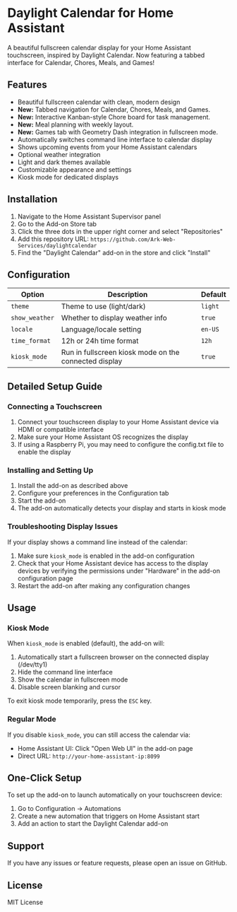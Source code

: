# Daylight Calendar for Home Assistant

A beautiful fullscreen calendar display for your Home Assistant touchscreen, inspired by Daylight Calendar. Now featuring a tabbed interface for Calendar, Chores, Meals, and Games!

## Features

- Beautiful fullscreen calendar with clean, modern design
- **New:** Tabbed navigation for Calendar, Chores, Meals, and Games.
- **New:** Interactive Kanban-style Chore board for task management.
- **New:** Meal planning with weekly layout.
- **New:** Games tab with Geometry Dash integration in fullscreen mode.
- Automatically switches command line interface to calendar display
- Shows upcoming events from your Home Assistant calendars
- Optional weather integration
- Light and dark themes available
- Customizable appearance and settings
- Kiosk mode for dedicated displays

## Installation

1. Navigate to the Home Assistant Supervisor panel
2. Go to the Add-on Store tab
3. Click the three dots in the upper right corner and select "Repositories"
4. Add this repository URL: `https://github.com/Ark-Web-Services/daylightcalendar`
5. Find the "Daylight Calendar" add-on in the store and click "Install"

## Configuration

Option | Description | Default
--- | --- | ---
`theme` | Theme to use (light/dark) | `light`
`show_weather` | Whether to display weather info | `true`
`locale` | Language/locale setting | `en-US`
`time_format` | 12h or 24h time format | `12h`
`kiosk_mode` | Run in fullscreen kiosk mode on the connected display | `true`

## Detailed Setup Guide

### Connecting a Touchscreen

1. Connect your touchscreen display to your Home Assistant device via HDMI or compatible interface
2. Make sure your Home Assistant OS recognizes the display
3. If using a Raspberry Pi, you may need to configure the config.txt file to enable the display

### Installing and Setting Up

1. Install the add-on as described above
2. Configure your preferences in the Configuration tab
3. Start the add-on
4. The add-on automatically detects your display and starts in kiosk mode

### Troubleshooting Display Issues

If your display shows a command line instead of the calendar:

1. Make sure `kiosk_mode` is enabled in the add-on configuration
2. Check that your Home Assistant device has access to the display devices by verifying the permissions under "Hardware" in the add-on configuration page
3. Restart the add-on after making any configuration changes

## Usage

### Kiosk Mode

When `kiosk_mode` is enabled (default), the add-on will:
1. Automatically start a fullscreen browser on the connected display (/dev/tty1)
2. Hide the command line interface
3. Show the calendar in fullscreen mode
4. Disable screen blanking and cursor

To exit kiosk mode temporarily, press the `ESC` key.

### Regular Mode

If you disable `kiosk_mode`, you can still access the calendar via:
- Home Assistant UI: Click "Open Web UI" in the add-on page
- Direct URL: `http://your-home-assistant-ip:8099`

## One-Click Setup

To set up the add-on to launch automatically on your touchscreen device:

1. Go to Configuration → Automations
2. Create a new automation that triggers on Home Assistant start
3. Add an action to start the Daylight Calendar add-on

## Support

If you have any issues or feature requests, please open an issue on GitHub.

## License

MIT License 